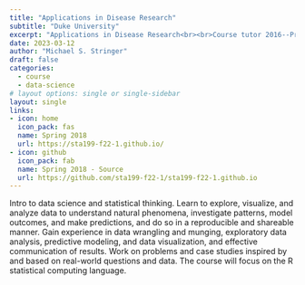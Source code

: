 ```yaml
---
title: "Applications in Disease Research"
subtitle: "Duke University"
excerpt: "Applications in Disease Research<br><br>Course tutor 2016--Present"
date: 2023-03-12
author: "Michael S. Stringer"
draft: false
categories:
  - course
  - data-science
# layout options: single or single-sidebar
layout: single  
links:
- icon: home
  icon_pack: fas
  name: Spring 2018
  url: https://sta199-f22-1.github.io/
- icon: github
  icon_pack: fab
  name: Spring 2018 - Source
  url: https://github.com/sta199-f22-1/sta199-f22-1.github.io
---
```


Intro to data science and statistical thinking. Learn to explore, visualize, and analyze data to understand natural phenomena, investigate patterns, model outcomes, and make predictions, and do so in a reproducible and shareable manner. Gain experience in data wrangling and munging, exploratory data analysis, predictive modeling, and data visualization, and effective communication of results. Work on problems and case studies inspired by and based on real-world questions and data. The course will focus on the R statistical computing language.